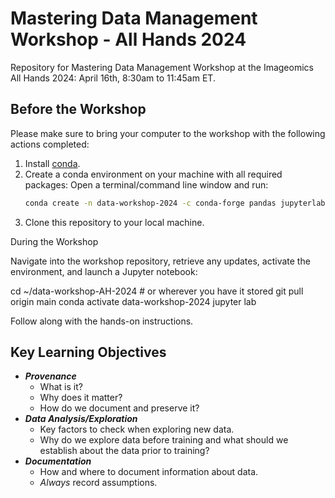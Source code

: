 # Mastering Data Management Workshop - All Hands 2024
Repository for Mastering Data Management Workshop at the Imageomics All Hands 2024: April 16th, 8:30am to 11:45am ET.


## Before the Workshop

 Please make sure to bring your computer to the workshop with the following actions completed:
 1. Install [conda](https://conda.io/projects/conda/en/latest/user-guide/install/index.html).
 2. Create a conda environment on your machine with all required packages: Open a terminal/command line window and run:
    ```bash
    conda create -n data-workshop-2024 -c conda-forge pandas jupyterlab scikit-learn datasets pillow -y
    ```
3. Clone this repository to your local machine.

During the Workshop

Navigate into the workshop repository, retrieve any updates, activate the environment, and launch a Jupyter notebook:

cd ~/data-workshop-AH-2024 # or wherever you have it stored
git pull origin main
conda activate data-workshop-2024
jupyter lab

Follow along with the hands-on instructions.

## Key Learning Objectives

- **_Provenance_**
    - What is it?
    - Why does it matter?
    - How do we document and preserve it?
- **_Data Analysis/Exploration_**
    - Key factors to check when exploring new data.
    - Why do we explore data before training and what should we establish about the data prior to training?
- **_Documentation_**
    - How and where to document information about data.
    - _Always_ record assumptions.
